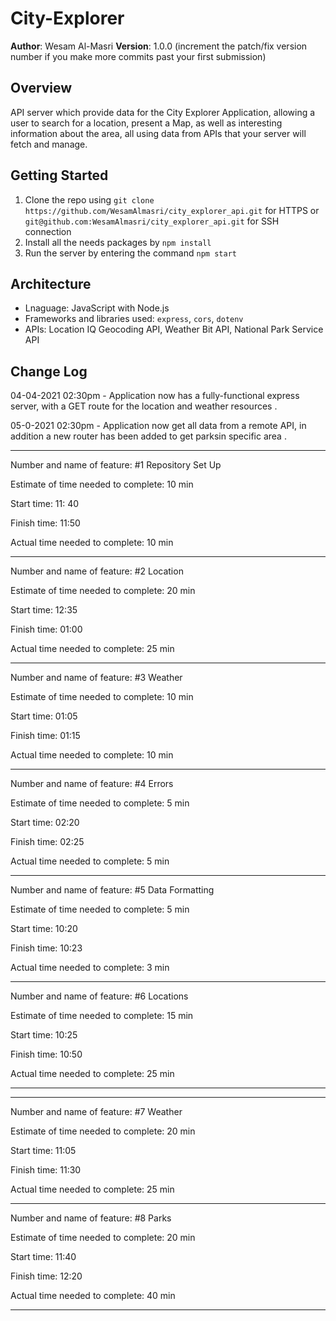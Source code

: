 # City-Explorer

**Author**: Wesam Al-Masri
**Version**: 1.0.0 (increment the patch/fix version number if you make more commits past your first submission)

## Overview

API server which provide data for the City Explorer Application, allowing a user to search for a location, present a Map, as well as interesting information about the area, all using data from APIs that your server will fetch and manage.

## Getting Started

1. Clone the repo using `git clone https://github.com/WesamAlmasri/city_explorer_api.git` for HTTPS or `git@github.com:WesamAlmasri/city_explorer_api.git` for SSH connection
2. Install all the needs packages by `npm install`
3. Run the server by entering the command `npm start`

## Architecture

- Lnaguage: JavaScript with Node.js
- Frameworks and libraries used: `express`, `cors`,  `dotenv`
- APIs: Location IQ Geocoding API, Weather Bit API, National Park Service API

## Change Log

04-04-2021 02:30pm - Application now has a fully-functional express server, with a GET route for the location and weather resources .

05-0-2021 02:30pm - Application now get all data from a remote API, in addition a new router has been added to get parksin specific area .

---

Number and name of feature: #1 Repository Set Up

Estimate of time needed to complete: 10 min

Start time: 11: 40

Finish time: 11:50

Actual time needed to complete: 10 min

---

Number and name of feature: #2 Location

Estimate of time needed to complete: 20 min

Start time: 12:35

Finish time: 01:00

Actual time needed to complete: 25 min

---
Number and name of feature: #3 Weather

Estimate of time needed to complete: 10 min

Start time: 01:05

Finish time: 01:15

Actual time needed to complete: 10 min

---
Number and name of feature: #4 Errors

Estimate of time needed to complete: 5 min

Start time: 02:20

Finish time: 02:25

Actual time needed to complete: 5 min

---

Number and name of feature: #5 Data Formatting

Estimate of time needed to complete: 5 min

Start time: 10:20

Finish time: 10:23

Actual time needed to complete: 3 min

---

Number and name of feature: #6 Locations

Estimate of time needed to complete: 15 min

Start time: 10:25

Finish time: 10:50

Actual time needed to complete: 25 min

---

---

Number and name of feature: #7 Weather

Estimate of time needed to complete: 20 min

Start time: 11:05

Finish time: 11:30

Actual time needed to complete: 25 min

---

Number and name of feature: #8 Parks

Estimate of time needed to complete: 20 min

Start time: 11:40

Finish time: 12:20

Actual time needed to complete: 40 min

---
